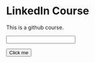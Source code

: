 <h1> LinkedIn Course </h1>

This is a github course.

<input type="text" id="name" name="name"/>

<button name="bn1">Click me</button>

